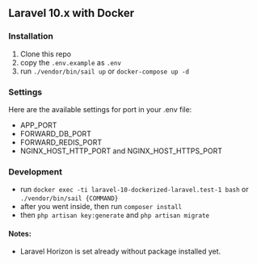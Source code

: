## Laravel 10.x with Docker

### Installation

1. Clone this repo
2. copy the `.env.example` as `.env`
3. run `./vendor/bin/sail up` or `docker-compose up -d`

### Settings

Here are the available settings for port in your .env file:
- APP_PORT
- FORWARD_DB_PORT
- FORWARD_REDIS_PORT
- NGINX_HOST_HTTP_PORT and NGINX_HOST_HTTPS_PORT

### Development
- run `docker exec -ti laravel-10-dockerized-laravel.test-1 bash` or `./vendor/bin/sail {COMMAND}`
- after you went inside, then run `composer install`
- then `php artisan key:generate` and `php artisan migrate`

#### Notes:
- Laravel Horizon is set already without package installed yet.
